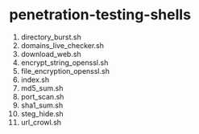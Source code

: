 # penetration-testing-shells

1) directory_burst.sh
2) domains_live_checker.sh
3) download_web.sh
4) encrypt_string_openssl.sh
5) file_encryption_openssl.sh
6) index.sh
7) md5_sum.sh
8) port_scan.sh
9) sha1_sum.sh
10) steg_hide.sh
11) url_crowl.sh
